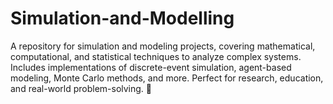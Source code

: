 # Simulation-and-Modelling
A repository for simulation and modeling projects, covering mathematical, computational, and statistical techniques to analyze complex systems. Includes implementations of discrete-event simulation, agent-based modeling, Monte Carlo methods, and more. Perfect for research, education, and real-world problem-solving. 🚀
